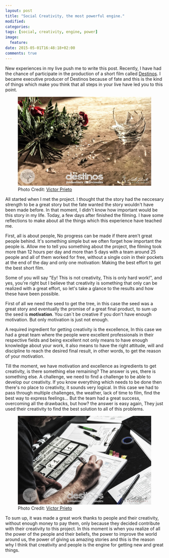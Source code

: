 ```yaml
---
layout: post
title: "Social Creativity, the most powerful engine."
modified:
categories:
tags: [social, creativity, engine, power]
image:
  feature: 
date: 2015-05-01T16:48:18+02:00
comments: true
---
```


New experiences in my live push me to write this post. Recently, I have had the chance of participate in the production of a short film called [Destinos](https://www.facebook.com/destinoscorto). I became executive producer of Destinos because of fate and this is the kind of things which make you think that all steps in your live have led you to this point.
<figure>
	<img src="/images/posts/20150501/imgen_destinos1.jpg" alt="Flowers Scene">
	<span class="image-credit">Photo Credit: <a href="https://www.facebook.com/VPrietoFoto">Victor Prieto</a></span>
</figure>
All started when I met the project. I thought that the story had the neccesary strength to be a great story but the fate wanted the story wouldn't have been made before. In that moment, I didn't know how important would be this story in my life. Today, a few days after finished the filming. I have some reflections to make about all the things which this experience have teached me.

First, all is about people, No progress can be made if there aren't great people behind. It's something simple but we often forget how important the people is. Allow me to tell you something about the project, the filming took more than 12 hours per day and more than 5 days with a team around 25 people and all of them worked for free, without a single coin in their pockets at the end of the day and only one motivation: Making the best effort to get the best short film.

Some of you will say "Ey! This is not creativity, This is only hard work!", and yes, you're right but I believe that creativity is something that only can be realized with a great effort, so let's take a glance to the results and how these have been possible.

First of all we need the seed to get the tree, in this case the seed was a great story and eventually the promise of a great final product, to sum up the seed is **motivation**. You can`t be creative if you don't have enough motivation. But only motivation is just not enough.

A required ingredient for getting creativity is the excellence, In this case we had a great team where the people were excellent professionals in their respective fields and being excellent not only means to have enough knowledge about your work, it also means to have the right attitude, will and discipline to reach the desired final result, in other words, to get the reason of your motivation.

Till the moment, we have motivation and excellence as ingredients to get creativity, is there something else remaining? The answer is yes, there is something else. A challenge, we need to find a challenge to be able to develop our creativity. If you know everything which needs to be done then there's no place to creativity, it sounds very logical. In this case we had to pass through multiple challenges, the weather, lack of time to film, find the best way to express feelings... But the team had a great success, overcoming all the drawbacks, but how? the answer is easy again, They just used their creativity to find the best solution to all of this problems.
<figure>
	<img src="/images/posts/20150501/_DSC0284pq.jpg" alt="Script Boy Annotating">
	<span class="image-credit">Photo Credit: <a href="https://www.facebook.com/VPrietoFoto">Victor Prieto</a></span>
</figure>
To sum up, it was made a great work thanks to people and their creativity, without enough money to pay them, only because they decided contribute with their creativity to this project. In this moment is when you realize of all the power of the people and their beliefs, the power to improve the world around us, the power of giving us amazing stories and this is the reason why I think that creativity and people is the engine for getting new and great things.